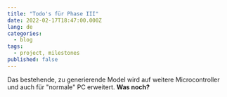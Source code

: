 ```yaml
---
title: "Todo's für Phase III"
date: 2022-02-17T18:47:00.000Z
lang: de
categories:
  - blog
tags:
  - project, milestones
published: false
---
```


Das bestehende, zu generierende Model wird auf weitere Microcontroller und auch für "normale" PC erweitert. **Was noch?**   
    